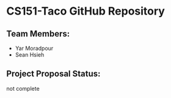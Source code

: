# CS151-Taco GitHub Repository

## Team Members:
- Yar Moradpour
- Sean Hsieh

## Project Proposal Status:
not complete
